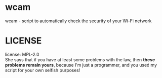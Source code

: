 # wcam
wcam - script to automatically check the security of your Wi-Fi network<br>

# LICENSE
license: MPL-2.0<br>
She says that if you have at least some problems with the law, then <b>these problems remain yours</b>, because I'm just a programmer, and you used my script for your own selfish purposes!
